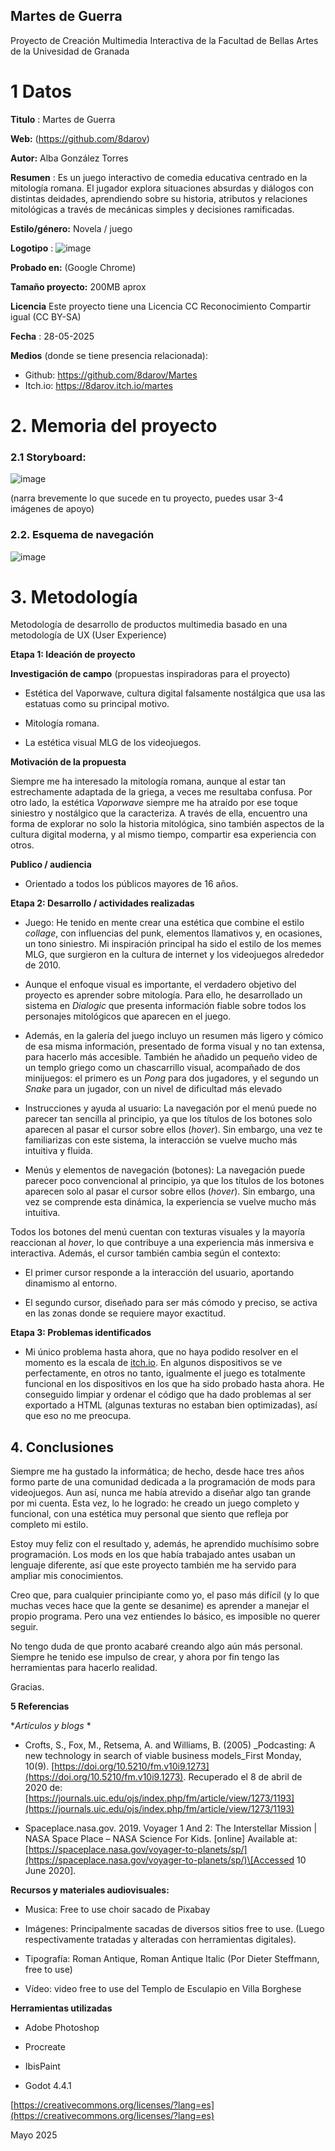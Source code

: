 ## Martes de Guerra 

Proyecto de Creación Multimedia Interactiva de la  Facultad de Bellas Artes de la Univesidad de Granada



# 1 Datos 



**Titulo** : Martes de Guerra

**Web:**   (https://github.com/8darov)

**Autor:**  Alba González Torres

**Resumen** : Es un juego interactivo de comedia educativa centrado en la mitología romana. El jugador explora situaciones absurdas y diálogos con distintas deidades, aprendiendo sobre su historia, atributos y relaciones mitológicas a través de mecánicas simples y decisiones ramificadas.

**Estilo/género:**  Novela / juego 

**Logotipo** : 
![image](https://github.com/user-attachments/assets/d14e94b1-3367-4292-a5e5-49b4cf3b8110)



**Probado en:**   (Google Chrome)

**Tamaño proyecto:** 200MB aprox

**Licencia** Este proyecto tiene una Licencia CC Reconocimiento Compartir igual (CC BY-SA)

**Fecha** : 28-05-2025

**Medios** (donde se tiene presencia relacionada):

- Github: https://github.com/8darov/Martes
- Itch.io: https://8darov.itch.io/martes

# 2. Memoria del proyecto 

### 2.1 Storyboard: 

![image](https://github.com/user-attachments/assets/4dcfb325-e5f3-4fac-8898-5ef476702e74)


(narra brevemente lo que sucede en tu proyecto, puedes usar 3-4 imágenes de apoyo)



### 2.2. Esquema de navegación 

![image](https://github.com/user-attachments/assets/eba007ec-e968-49a1-a0c9-2cffda7a98cc)

# 3. Metodología

Metodología de desarrollo de productos multimedia basado en una metodología de UX (User Experience)

**Etapa 1: Ideación de proyecto**

**Investigación de campo** (propuestas inspiradoras para el proyecto)

*   Estética del Vaporwave, cultura digital falsamente nostálgica que usa las estatuas como su principal motivo.
    
*   Mitología romana.
    
*   La estética visual MLG de los videojuegos.
    

**Motivación de la propuesta**

Siempre me ha interesado la mitología romana, aunque al estar tan estrechamente adaptada de la griega, a veces me resultaba confusa. Por otro lado, la estética _Vaporwave_ siempre me ha atraído por ese toque siniestro y nostálgico que la caracteriza. A través de ella, encuentro una forma de explorar no solo la historia mitológica, sino también aspectos de la cultura digital moderna, y al mismo tiempo, compartir esa experiencia con otros.

**Publico / audiencia**

*   Orientado a todos los públicos mayores de 16 años.
    

**Etapa 2: Desarrollo / actividades realizadas**

*   Juego: He tenido en mente crear una estética que combine el estilo _collage_, con influencias del punk, elementos llamativos y, en ocasiones, un tono siniestro. Mi inspiración principal ha sido el estilo de los memes MLG, que surgieron en la cultura de internet y los videojuegos alrededor de 2010. 
    
*   Aunque el enfoque visual es importante, el verdadero objetivo del proyecto es aprender sobre mitología. Para ello, he desarrollado un sistema en _Dialogic_ que presenta información fiable sobre todos los personajes mitológicos que aparecen en el juego.
    
*   Además, en la galería del juego incluyo un resumen más ligero y cómico de esa misma información, presentado de forma visual y no tan extensa, para hacerlo más accesible. También he añadido un pequeño video de un templo griego como un chascarrillo visual, acompañado de dos minijuegos: el primero es un _Pong_ para dos jugadores, y el segundo un _Snake_ para un jugador, con un nivel de dificultad más elevado
    
*   Instrucciones y ayuda al usuario: La navegación por el menú puede no parecer tan sencilla al principio, ya que los títulos de los botones solo aparecen al pasar el cursor sobre ellos (_hover_). Sin embargo, una vez te familiarizas con este sistema, la interacción se vuelve mucho más intuitiva y fluida.
    
*   Menús y elementos de navegación (botones): La navegación puede parecer poco convencional al principio, ya que los títulos de los botones aparecen solo al pasar el cursor sobre ellos (_hover_). Sin embargo, una vez se comprende esta dinámica, la experiencia se vuelve mucho más intuitiva.
    

Todos los botones del menú cuentan con texturas visuales y la mayoría reaccionan al _hover_, lo que contribuye a una experiencia más inmersiva e interactiva. Además, el cursor también cambia según el contexto:

*   El primer cursor responde a la interacción del usuario, aportando dinamismo al entorno.
    
*   El segundo cursor, diseñado para ser más cómodo y preciso, se activa en las zonas donde se requiere mayor exactitud.
    

**Etapa 3: Problemas identificados**

*   Mi único problema hasta ahora, que no haya podido resolver en el momento es la escala de [itch.io](//itch.io). En algunos dispositivos se ve perfectamente, en otros no tanto, igualmente el juego es totalmente funcional en los dispositivos en los que ha sido probado hasta ahora. He conseguido limpiar y ordenar el código que ha dado problemas al ser exportado a HTML (algunas texturas no estaban bien optimizadas), así que eso no me preocupa.

## **4\. Conclusiones**

Siempre me ha gustado la informática; de hecho, desde hace tres años formo parte de una comunidad dedicada a la programación de mods para videojuegos. Aun así, nunca me había atrevido a diseñar algo tan grande por mi cuenta. Esta vez, lo he logrado: he creado un juego completo y funcional, con una estética muy personal que siento que refleja por completo mi estilo.

Estoy muy feliz con el resultado y, además, he aprendido muchísimo sobre programación. Los mods en los que había trabajado antes usaban un lenguaje diferente, así que este proyecto también me ha servido para ampliar mis conocimientos.

Creo que, para cualquier principiante como yo, el paso más difícil (y lo que muchas veces hace que la gente se desanime) es aprender a manejar el propio programa. Pero una vez entiendes lo básico, es imposible no querer seguir.

No tengo duda de que pronto acabaré creando algo aún más personal. Siempre he tenido ese impulso de crear, y ahora por fin tengo las herramientas para hacerlo realidad.

Gracias.

**5 Referencias**

\*_Artículos y blogs_ \*

*   Crofts, S., Fox, M., Retsema, A. and Williams, B. (2005) _Podcasting: A new technology in search of viable business models_First Monday, 10(9). [https://doi.org/10.5210/fm.v10i9.1273](https://doi.org/10.5210/fm.v10i9.1273). Recuperado el 8 de abril de 2020 de: [https://journals.uic.edu/ojs/index.php/fm/article/view/1273/1193](https://journals.uic.edu/ojs/index.php/fm/article/view/1273/1193)
    
*   Spaceplace.nasa.gov. 2019. Voyager 1 And 2: The Interstellar Mission | NASA Space Place – NASA Science For Kids. \[online\] Available at: [https://spaceplace.nasa.gov/voyager-to-planets/sp/](https://spaceplace.nasa.gov/voyager-to-planets/sp/)\[Accessed 10 June 2020\].
    

**Recursos y materiales audiovisuales:**

*   Musica: Free to use choir sacado de Pixabay
    
*   Imágenes: Principalmente sacadas de diversos sitios free to use. (Luego respectivamente tratadas y alteradas con herramientas digitales).
    
*   Tipografía: Roman Antique, Roman Antique Italic (Por Dieter Steffmann, free to use)
    
*   Vídeo: video free to use del Templo de Esculapio en Villa Borghese
    

**Herramientas utilizadas**

*   Adobe Photoshop
    
*   Procreate
    
*   IbisPaint
    
*   Godot 4.4.1
    

[https://creativecommons.org/licenses/?lang=es](https://creativecommons.org/licenses/?lang=es)

Mayo 2025


